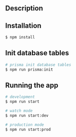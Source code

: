 
## Description



## Installation

```bash
$ npm install
```

## Init database tables

```bash
# prisma init database tables
$ npm run prisma:init
```

## Running the app

```bash
# development
$ npm run start

# watch mode
$ npm run start:dev

# production mode
$ npm run start:prod
```

